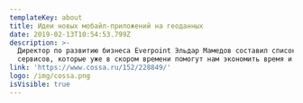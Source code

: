 ```yaml
---
templateKey: about
title: Идеи новых мобайл-приложений на геоданных
date: 2019-02-13T10:54:53.799Z
description: >-
  Директор по развитию бизнеса Everpoint Эльдар Мамедов составил список
  сервисов, которые уже в скором времени помогут нам экономить время и деньги.
link: 'https://www.cossa.ru/152/228849/'
logo: /img/cossa.png
isVisible: true
---
```


